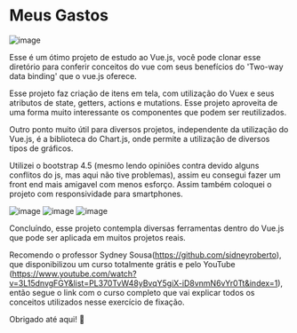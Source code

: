 # Meus Gastos

![image](https://user-images.githubusercontent.com/44410208/112705170-52bae100-8e7c-11eb-8672-5568fa3e41ab.png)

Esse é um ótimo projeto de estudo ao Vue.js, você pode clonar esse diretório para conferir conceitos do vue com seus benefícios do 'Two-way data binding' que o vue.js oferece.

Esse projeto faz criação de itens em tela, com utilização do Vuex e seus atributos de state, getters, actions e mutations. Esse projeto aproveita de uma forma muito interessante os componentes que podem ser reutilizados.

Outro ponto muito útil para diversos projetos, independente da utilização do Vue.js, é a biblioteca do Chart.js, onde permite a utilização de diversos tipos de gráficos.

Utilizei o bootstrap 4.5 (mesmo lendo opiniões contra devido alguns conflitos do js, mas aqui não tive problemas), assim eu consegui fazer um front end mais amigavel com menos esforço. Assim também coloquei o projeto com responsividade para smartphones.

![image](https://user-images.githubusercontent.com/44410208/112705502-e2ad5a80-8e7d-11eb-967f-6e8d04100062.png)
![image](https://user-images.githubusercontent.com/44410208/112705476-b691d980-8e7d-11eb-8e7a-96a270657d18.png)
![image](https://user-images.githubusercontent.com/44410208/112705482-c4475f00-8e7d-11eb-99b3-9b28de484596.png)

Concluíndo, esse projeto contempla diversas ferramentas dentro do Vue.js que pode ser aplicada em muitos projetos reais.

Recomendo o professor Sydney Sousa(https://github.com/sidneyroberto), que disponibilizou um curso totalmente grátis e pelo YouTube (https://www.youtube.com/watch?v=3L15dnvgFGY&list=PL370TvW48yBvqY5giX-iD8vnmN6vYr0Tt&index=1), então segue o link com o curso completo que vai explicar todos os conceitos utilizados nesse exercício de fixação.

Obrigado até aqui! 🖖
